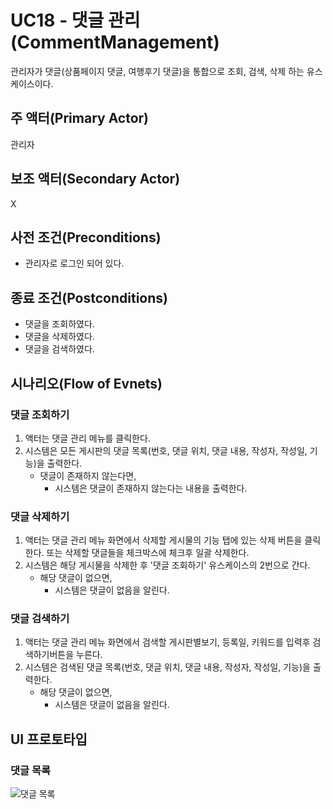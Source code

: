 # UC18 - 댓글 관리(CommentManagement)

관리자가 댓글(상품페이지 댓글, 여행후기 댓글)을 통합으로 조회, 검색, 삭제 하는 유스케이스이다.

## 주 액터(Primary Actor)

관리자

## 보조 액터(Secondary Actor)

X

## 사전 조건(Preconditions)

- 관리자로 로그인 되어 있다.


## 종료 조건(Postconditions)


- 댓글을 조회하였다.
- 댓글을 삭제하였다.
- 댓글을 검색하였다.

## 시나리오(Flow of Evnets)

### 댓글 조회하기

1. 액터는 댓글 관리 메뉴를 클릭한다.
2. 시스템은 모든 게시판의 댓글 목록(번호, 댓글 위치, 댓글 내용, 작성자, 작성일, 기능)을 출력한다.
    - 댓글이 존재하지 않는다면,
        - 시스템은 댓글이 존재하지 않는다는 내용을 출력한다.

### 댓글 삭제하기

1. 액터는 댓글 관리 메뉴 화면에서 삭제할 게시물의 기능 탭에 있는 삭제 버튼을 클릭한다. 또는  삭제할 댓글들을 체크박스에 체크후 일괄 삭제한다.
2. 시스템은 해당 게시물을 삭제한 후 '댓글 조회하기' 유스케이스의 2번으로 간다.
    - 해당 댓글이 없으면,
        - 시스템은 댓글이 없음을 알린다.


### 댓글 검색하기   

1. 액터는 댓글 관리 메뉴 화면에서 검색할 게시판별보기, 등록일, 키워드를 입력후 검색하기버튼을 누른다.
2. 시스템은 검색된 댓글 목록(번호, 댓글 위치, 댓글 내용, 작성자, 작성일, 기능)을 출력한다.
    - 해당 댓글이 없으면,
        - 시스템은 댓글이 없음을 알린다.


## UI 프로토타입

### 댓글 목록
![댓글 목록](./images/uc002-list.png)


